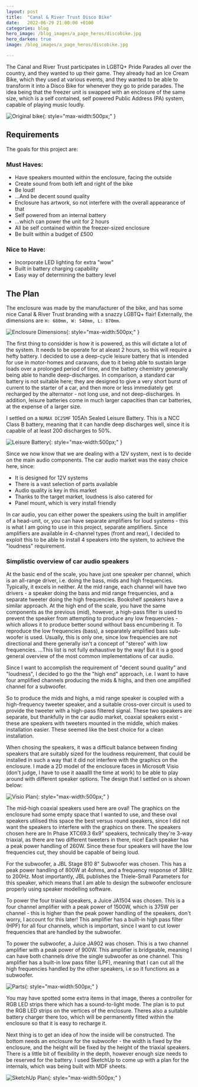 ```yaml
---
layout: post
title:  "Canal & River Trust Disco Bike"
date:   2022-06-29 21:00:00 +0100
categories: blog
hero_image: /blog_images/a_page_heros/discobike.jpg
hero_darken: true
image: /blog_images/a_page_heros/discobike.jpg

---
```


The Canal and River Trust participates in LGBTQ+ Pride Parades all over the country, and they wanted to up their game. They already had an Ice Cream Bike, which they used at various events, and they wanted to be able to  transform it into a Disco Bike for whenever they go to pride parades. The idea being that the freezer unit is swapped with an enclosure of the same size, which is a self contained, self powered Public Address (PA) system, capable of playing music loudly.

![Original bike](/blog_images/discobike/originalbike.png "I don't have an photo of the bike with the freezer unit, but is was like this."){: style="max-width:500px;" }

## Requirements
The goals for this project are:
### Must Haves:
- Have speakers mounted within the enclosure, facing the outside
- Create sound from both left and right of the bike
- Be loud!
- ...And be decent sound quality
- Enclosure has artwork, so not interfere with the overall appearance of that
- Self powered from an internal battery
- ...which can power the unit for 2 hours
- All be self contained within the freezer-sized enclosure
- Be built within a budget of £500

### Nice to Have:
- Incorporate LED lighting for extra "wow"
- Built in battery charging capability
- Easy way of determining the battery level

## The Plan

The enclosure was made by the manufacturer of the bike, and has some nice Canal & River Trust branding with a snazzy LGBTQ+ flair! Externally, the dimensions are `H: 680mm, W: 540mm, L: 870mm`.

![Enclosure Dimensions](/blog_images/discobike/dimensions.png "Very basic sketch of the dimensions of the enclosure being worked on"){: style="max-width:500px;" }

The first thing to considder is how it is powered, as this will dictate a lot of the system. It needs to be operate for at aleast 2 hours, so this will require a hefty battery. I decided to use a deep-cycle leisure battery that is intended for use in motor-homes and caravans, due to it being able to sustain large loads over a prolonged period of time, and the battery chemistry generally being able to handle deep-discharges. In comparison, a standard car battery is not suitable here; they are designed to give a very short burst of current to the starter of a car, and then more or less immediately get recharged by the alternator - not long use, and not deep-discharges. In addition, leisure batteries come in much larger capacities than car batteries, at the expense of a larger size.

I settled on a `NUMAX DC25MF` 105Ah Sealed Leisure Battery. This is a NCC Class B battery, meaning that it can handle deep discharges well, since it is capable of at least 200 discharges to 50%. 

![Leisure Battery](/blog_images/discobike/battery.png "NUMAX DC25MF 105Ah Sealed Leisure Battery, and dimensions"){: style="max-width:500px;" }

Since we now know that we are dealing with a 12V system, next is to decide on the main audio components. The car audio market was the easy choice here, since:
- It is designed for 12V systems
- There is a vast selection of parts available
- Audio quality is key in this market
- Thanks to the target market, loudness is also catered for
- Panel mount, which is very install friendly

In car audio, you can either power the speakers using the built in amplifier of a head-unit, or, you can have separate amplifiers for loud systems - this is what I am going to use in this project, separate amplifiers. Since amplifiers are available in 4-channel types (front and rear), I decided to exploit this to be able to install 4 speakers into the system, to achieve the "loudness" requirement. 

### Simplistic overview of car audio speakers
At the basic end of the scale, you have just one speaker per channel, which is an all-range driver, i.e. doing the bass, mids and high frequencies. Typically, it excels in neither.
At the mid range, each channel will have two drivers - a speaker doing the bass and mid range frequencies, and a separate tweeter doing the high frequencies. Bookshelf speakers have a similar approach.
At the high end of the scale, you have the same components as the previous (mid), however, a high-pass filter is used to prevent the speaker from attempting to produce any low frequencies - which allows it to produce better sound without bass encumbering it. To reproduce the low frequencies (bass), a separately amplified bass sub-woofer is used. Usually, this is only one, since low frequencies are not directional and there generally isn't a concept of "stereo" with low frequencies.
...This list is not fully exhaustive by the way! But it is a good general overview of the most common implementations of car audio.

Since I want to accomplish the requirement of "decent sound quality" and "loudness", I decided to go the the "high end" approach, i.e. I want to have four amplified channels producing the mids & highs, and then one amplified channel for a subwoofer.

So to produce the mids and highs, a mid range speaker is coupled with a high-frequency tweeter speaker, and a suitable cross-over circuit is used to provide the tweeter with a high-pass filtered signal. These two speakers are separate, but thankfully in the car audio market, coaxial speakers exist - these are speakers with tweeters mounted in the middle, which makes installation easier. These seemed like the best choice for a clean installation.

When chosing the speakers, it was a difficult balance between finding speakers that are suitably sized for the loudness requirement, that could be installed in such a way that it did not interfere with the graphics on the enclosure. I made a 2D model of the enclosure faces in Microsoft Visio (don't judge, I have to use it aaaallll the time at work) to be able to play around with different speaker options. The design that I settled on is shown below:

![Visio Plan](/blog_images/discobike/VisioPlan.png "2D Plan of the Disco Bike Enclosure, to select the most appropriate speakers."){: style="max-width:500px;" }

The mid-high coaxial speakers used here are oval! The graphics on the enclosure had some empty space that I wanted to use, and these oval speakers utilised this space the best versus round speakers, since I did not want the speakers to interfere with the graphics on there. The speakers chosen here are In Phase XTC69.3 6x9" speakers, technically they're 3-way triaxial, as there are two different tweeters in there, nice! Each speaker has a peak power handling of 260W. Since these four speakers will have the low frequencies cut, they should be capable of being loud.

For the subwoofer, a JBL Stage 810 8" Subwoofer was chosen. This has a peak power handling of 800W at 4ohms, and a frequency response of 38Hz to 200Hz. Most importantly, JBL publishes the Thiele-Small Parameters for this speaker, which means that I am able to design the subwoofer enclosure properly using speaker modelling software.

To power the four triaxial speakers, a Juice JA1504 was chosen. This is a four channel amplifier with a peak power of 1500W, which is 375W per channel - this is higher than the peak power handling of the speakers, don't worry, I account for this later! This amplifier has a built-in high pass filter (HPF) for all four channels, which is important, since I want to cut lower frequencies that are handled by the subwoofer.

To power the subwoofer, a Juice JA902 was chosen. This is a two channel amplifier with a peak power of 900W. This amplifier is bridgeable, meaning I can have both channels drive the single subwoofer as one channel. This amplifier has a built-in low pass filter (LPF), meaning that I can cut all the high frequencies handled by the other speakers, i.e so it functions as a subwoofer.

![Parts](/blog_images/discobike/parts.jpg "Pile of parts, lets finish designing and start making this thing!"){: style="max-width:500px;" }

You may have spotted some extra items in that image, theres a controller for RGB LED strips there which has a sound-to-light mode. The plan is to put the RGB LED strips on the vertices of the enclosure. Theres also a suitable battery charger there too, which will be permanently fitted within the enclosure so that it is easy to recharge it.

Next thing is to get an idea of how the inside will be constructed. The bottom needs an enclosure for the subwoofer - the width is fixed by the enclosure, and the height will be fixed by the height of the triaxial speakers. There is a little bit of flexibility in the depth, however enough size needs to be reserved for the battery. I used SketchUp to come up with a plan for the internals, which was being built with MDF sheets.

![SketchUp Plan](/blog_images/discobike/sketchup_plan.png "Using SketchUp to come up with a plan for the inside construction."){: style="max-width:500px;" }


